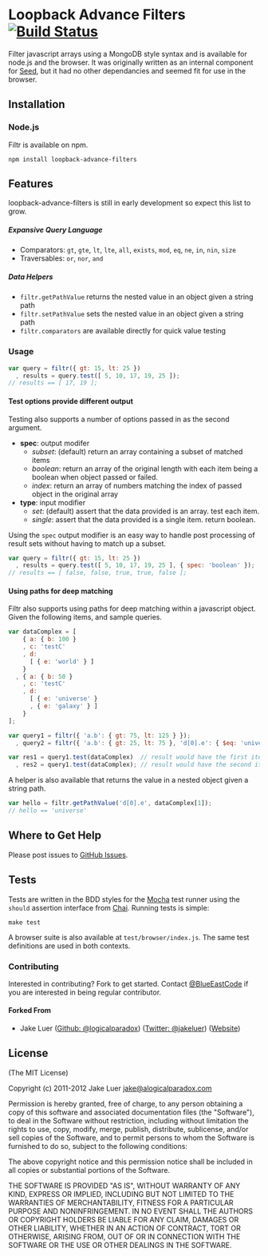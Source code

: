 # Loopback Advance Filters [![Build Status](https://secure.travis-ci.org/logicalparadox/filtr.png)](http://travis-ci.org/logicalparadox/filtr)

Filter javascript arrays using a MongoDB style syntax and is available for node.js
and the browser. It was originally written as an internal component for [Seed](https://github.com/qualiancy/seed),
but it had no other dependancies and seemed fit for use in the browser.

## Installation

### Node.js

Filtr is available on npm.

    npm install loopback-advance-filters

## Features

loopback-advance-filters is still in early development so expect this list to grow.

##### Expansive Query Language

* Comparators: `gt`, `gte`, `lt`, `lte`, `all`, `exists`, `mod`, `eq`, `ne`, `in`, `nin`, `size`
* Traversables: `or`, `nor`, `and`

##### Data Helpers

* `filtr.getPathValue` returns the nested value in an object given a string path
* `filtr.setPathValue` sets the nested value in an object given a string path
* `filtr.comparators` are available directly for quick value testing

### Usage

```js
var query = filtr({ gt: 15, lt: 25 })
  , results = query.test([ 5, 10, 17, 19, 25 ]);
// results == [ 17, 19 ];
```

#### Test options provide different output 

Testing also supports a number of options passed in as the second argument.

* **spec**: output modifer
  * _subset_: (default) return an array containing a subset of matched items
  * _boolean_: return an array of the original length with each item being a boolean when object passed or failed.
  * _index_: return an array of numbers matching the index of passed object in the original array
* **type**: input modifier
  * _set_: (default) assert that the data provided is an array. test each item.
  * _single_: assert that the data provided is a single item. return boolean.

Using the `spec` output modifier is an easy way to handle post processing of result sets
without having to match up a subset.

```js
var query = filtr({ gt: 15, lt: 25 })
  , results = query.test([ 5, 10, 17, 19, 25 ], { spec: 'boolean' });
// results == [ false, false, true, true, false ];
```

#### Using paths for deep matching

Filtr also supports using paths for deep matching within a javascript object. Given the 
following items, and sample queries.

```js
var dataComplex = [
    { a: { b: 100 }
    , c: 'testC'
    , d: 
      [ { e: 'world' } ] 
    }
  , { a: { b: 50 }
    , c: 'testC'
    , d: 
      [ { e: 'universe' }
      , { e: 'galaxy' } ]
    }
];

var query1 = filtr({ 'a.b': { gt: 75, lt: 125 } });
  , query2 = filtr({ 'a.b': { gt: 25, lt: 75 }, 'd[0].e': { $eq: 'universe' } });

var res1 = query1.test(dataComplex)  // result would have the first item
  , res2 = query1.test(dataComplex); // result would have the second item 
```

A helper is also available that returns the value in a nested object given a string path.

```js
var hello = filtr.getPathValue('d[0].e', dataComplex[1]);
// hello == 'universe'
```

## Where to Get Help

Please post issues to [GitHub Issues](https://github.com/BlueEastCode/loopback-advance-filters/issues).

## Tests

Tests are written in the BDD styles for the [Mocha]() test runner using the
`should` assertion interface from [Chai](http://chaijs.com). Running tests is simple:

    make test

A browser suite is also available at `test/browser/index.js`. The same test definitions are 
used in both contexts.

### Contributing

Interested in contributing? Fork to get started. Contact [@BlueEastCode](http://github.com/BlueEastCode) 
if you are interested in being regular contributor.

#### Forked From 

* Jake Luer ([Github: @logicalparadox](http://github.com/logicalparadox)) ([Twitter: @jakeluer](http://twitter.com/jakeluer)) ([Website](http://alogicalparadox.com))

## License

(The MIT License)

Copyright (c) 2011-2012 Jake Luer <jake@alogicalparadox.com>

Permission is hereby granted, free of charge, to any person obtaining a copy
of this software and associated documentation files (the "Software"), to deal
in the Software without restriction, including without limitation the rights
to use, copy, modify, merge, publish, distribute, sublicense, and/or sell
copies of the Software, and to permit persons to whom the Software is
furnished to do so, subject to the following conditions:

The above copyright notice and this permission notice shall be included in
all copies or substantial portions of the Software.

THE SOFTWARE IS PROVIDED "AS IS", WITHOUT WARRANTY OF ANY KIND, EXPRESS OR
IMPLIED, INCLUDING BUT NOT LIMITED TO THE WARRANTIES OF MERCHANTABILITY,
FITNESS FOR A PARTICULAR PURPOSE AND NONINFRINGEMENT. IN NO EVENT SHALL THE
AUTHORS OR COPYRIGHT HOLDERS BE LIABLE FOR ANY CLAIM, DAMAGES OR OTHER
LIABILITY, WHETHER IN AN ACTION OF CONTRACT, TORT OR OTHERWISE, ARISING FROM,
OUT OF OR IN CONNECTION WITH THE SOFTWARE OR THE USE OR OTHER DEALINGS IN
THE SOFTWARE.
